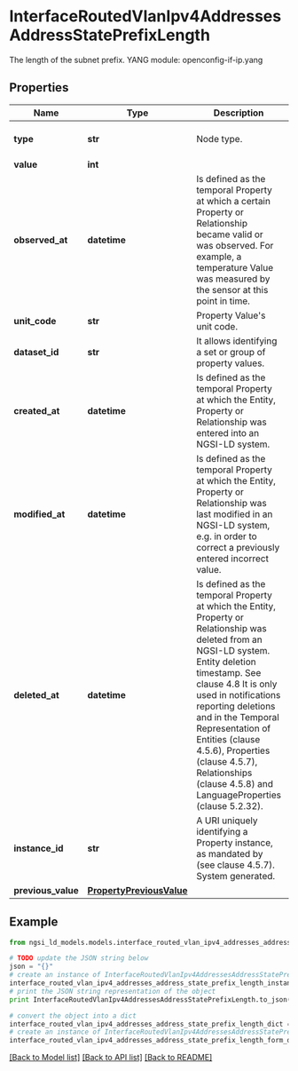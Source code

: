 # InterfaceRoutedVlanIpv4AddressesAddressStatePrefixLength

The length of the subnet prefix.  YANG module: openconfig-if-ip.yang 

## Properties

Name | Type | Description | Notes
------------ | ------------- | ------------- | -------------
**type** | **str** | Node type.  | [optional] [default to 'Property']
**value** | **int** |  | 
**observed_at** | **datetime** | Is defined as the temporal Property at which a certain Property or Relationship became valid or was observed. For example, a temperature Value was measured by the sensor at this point in time.  | [optional] 
**unit_code** | **str** | Property Value&#39;s unit code.  | [optional] 
**dataset_id** | **str** | It allows identifying a set or group of property values.  | [optional] 
**created_at** | **datetime** | Is defined as the temporal Property at which the Entity, Property or Relationship was entered into an NGSI-LD system.  | [optional] [readonly] 
**modified_at** | **datetime** | Is defined as the temporal Property at which the Entity, Property or Relationship was last modified in an NGSI-LD system, e.g. in order to correct a previously entered incorrect value.  | [optional] [readonly] 
**deleted_at** | **datetime** | Is defined as the temporal Property at which the Entity, Property or Relationship was deleted from an NGSI-LD system.  Entity deletion timestamp. See clause 4.8 It is only used in notifications reporting deletions and in the Temporal Representation of Entities (clause 4.5.6), Properties (clause 4.5.7), Relationships (clause 4.5.8) and LanguageProperties (clause 5.2.32).  | [optional] [readonly] 
**instance_id** | **str** | A URI uniquely identifying a Property instance, as mandated by (see clause 4.5.7). System generated.  | [optional] [readonly] 
**previous_value** | [**PropertyPreviousValue**](PropertyPreviousValue.md) |  | [optional] 

## Example

```python
from ngsi_ld_models.models.interface_routed_vlan_ipv4_addresses_address_state_prefix_length import InterfaceRoutedVlanIpv4AddressesAddressStatePrefixLength

# TODO update the JSON string below
json = "{}"
# create an instance of InterfaceRoutedVlanIpv4AddressesAddressStatePrefixLength from a JSON string
interface_routed_vlan_ipv4_addresses_address_state_prefix_length_instance = InterfaceRoutedVlanIpv4AddressesAddressStatePrefixLength.from_json(json)
# print the JSON string representation of the object
print InterfaceRoutedVlanIpv4AddressesAddressStatePrefixLength.to_json()

# convert the object into a dict
interface_routed_vlan_ipv4_addresses_address_state_prefix_length_dict = interface_routed_vlan_ipv4_addresses_address_state_prefix_length_instance.to_dict()
# create an instance of InterfaceRoutedVlanIpv4AddressesAddressStatePrefixLength from a dict
interface_routed_vlan_ipv4_addresses_address_state_prefix_length_form_dict = interface_routed_vlan_ipv4_addresses_address_state_prefix_length.from_dict(interface_routed_vlan_ipv4_addresses_address_state_prefix_length_dict)
```
[[Back to Model list]](../README.md#documentation-for-models) [[Back to API list]](../README.md#documentation-for-api-endpoints) [[Back to README]](../README.md)


